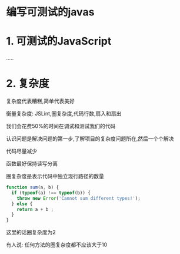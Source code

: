 # 编写可测试的javas

# 1. 可测试的JavaScript

.....

# 2. 复杂度

复杂度代表糟糕,简单代表美好

衡量复杂度: JSLint,圈复杂度,代码行数,扇入和扇出

我们会花费50%的时间在调试和测试我们的代码

认识问题是解决问题的第一步,了解项目的复杂度问题所在,然后一个个解决

代码尽量减少

函数最好保持读写分离

圈复杂度是表示代码中独立现行路径的数量

```javascript
function sum(a, b) {
  if (typeof(a) !== typeof(b)) {
    throw new Error('Cannot sum different types!');
  } else {
    return a + b ;
  }
}
```
这里的话圈复杂度为2

有人说: 任何方法的圈复杂度都不应该大于10




